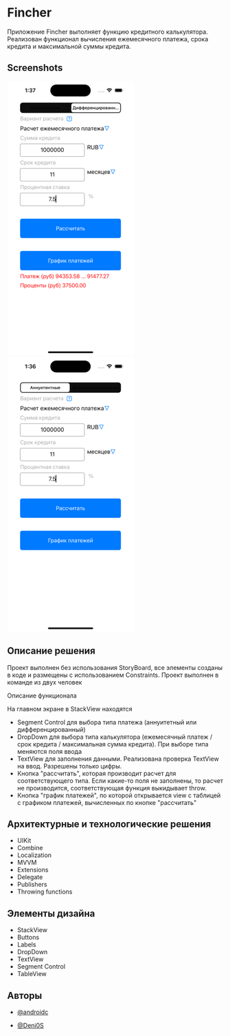
# Fincher

Приложение Fincher выполняет функцию кредитного калькулятора. Реализован функционал вычисления ежемесячного платежа, срока кредита и максимальной суммы кредита.


## Screenshots

![App Screenshot](https://github.com/androidc/Fincher/blob/develop/Screen11.png)
![App Screenshot](https://github.com/androidc/Fincher/blob/develop/Screen22.png)


## Описание решения

Проект выполнен без использования StoryBoard, все элементы созданы в коде и размещены с использованием Constraints. Проект выполнен в команде из двух человек

Описание функционала

На главном экране в StackView находятся 
- Segment Control для выбора типа платежа (аннуитетный или дифференцированный)
- DropDown для выбора типа калькулятора (ежемесячный платеж / срок кредита / максимальная сумма кредита). При выборе типа меняются поля ввода
- TextView для заполнения данными. Реализована проверка TextView на ввод. Разрешены только цифры.
- Кнопка "рассчитать", которая производит расчет для соответствующего типа. Если какие-то поля не заполнены, то расчет не производится, соответствующая функция выкидывает throw.
- Кнопка "график платежей", по которой открывается view с таблицей с графиком платежей, вычисленных по кнопке "рассчитать"

## Архитектурные и технологические решения

- UIKit
- Combine
- Localization
- MVVM
- Extensions
- Delegate
- Publishers
- Throwing functions


## Элементы дизайна

- StackView
- Buttons
- Labels
- DropDown
- TextView
- Segment Control
- TableView


## Авторы

- [@androidc](https://www.github.com/androidc) 

- [@Deni0S](https://www.github.com/Deni0S) 
